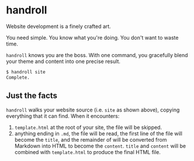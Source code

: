 handroll
========

Website development is a finely crafted art.

You need simple. You know what you're doing. You don't want to waste time.

`handroll` knows you are the boss. With one command, you gracefully blend your
theme and content into one precise result.

```bash
$ handroll site
Complete.
```

Just the facts
--------------

`handroll` walks your website source (i.e. `site` as shown above), copying
everything that it can find. When it encounters:

1.  `template.html` at the root of your site, the file will be skipped.
2.  anything ending in `.md`, the file will be read, the first line of the file
    will become the `title`, and the remainder of will be converted from
    Markdown into HTML to become the `content`. `title` and `content` will be
    combined with `template.html` to produce the final HTML file.

